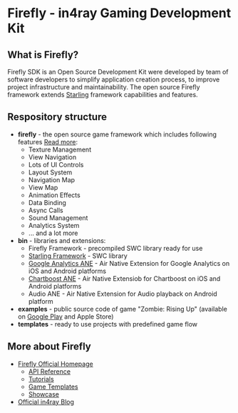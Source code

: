 Firefly - in4ray Gaming Development Kit
================================================

What is Firefly?
-------------------
Firefly SDK is an Open Source Development Kit were developed by team of software developers to simplify application creation process, to improve project infrastructure and maintainability. The open source Firefly framework extends [Starling](http://gamua.com/starling/) framework capabilities and features.

Respository structure
----------------------
* **firefly** - the open source game framework which includes following features [Read more](http://firefly.in4ray.com/features):
  * Texture Management
  * View Navigation
  * Lots of UI Controls
  * Layout System
  * Navigation Map
  * View Map
  * Animation Effects
  * Data Binding
  * Async Calls
  * Sound Management
  * Analytics System
  * ... and a lot more
* **bin** - libraries and extensions:
  * Firefly Framework - precompiled SWC library ready for use
  * [Starling Framework](https://github.com/PrimaryFeather/Starling-Framework) - SWC library
  * [Google Analytics ANE](https://github.com/alebianco/ANE-Google-Analytics) - Air Native Extension for Google Analytics on iOS and Android platforms
  * [Chartboost ANE](https://github.com/freshplanet/ANE-Chartboost) - Air Native Extensiob for Chartboost on iOS and Android platforms
  * Audio ANE - Air Native Extension for Audio playback on Android platform
* **examples** - public source code of game "Zombie: Rising Up" (available on [Google Play](https://play.google.com/store/apps/details?id=air.com.in4ray.games.zombie.risingup) and Apple Store)
* **templates** - ready to use projects with predefined game flow

More about Firefly
-------------------
* [Firefly Official Homepage](http://firefly.in4ray.com)
  * [API Reference](http://firefly.in4ray.com/api)
  * [Tutorials](http://firefly.in4ray.com/tutorials)
  * [Game Templates](http://firefly.in4ray.com/gametemplates)
  * [Showcase](http://firefly.in4ray.com/showcase)
* [Official in4ray Blog](http://in4ray.com)



